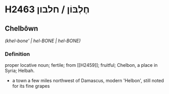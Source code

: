 # H2463 חֶלְבּוֹן / חלבון

## Chelbôwn

_(khel-bone' | hel-BONE | hel-BONE)_

### Definition

proper locative noun; fertile; from [[H2459]]; fruitful; Chelbon, a place in Syria; Helbah.

- a town a few miles northwest of Damascus, modern 'Helbon', still noted for its fine grapes
